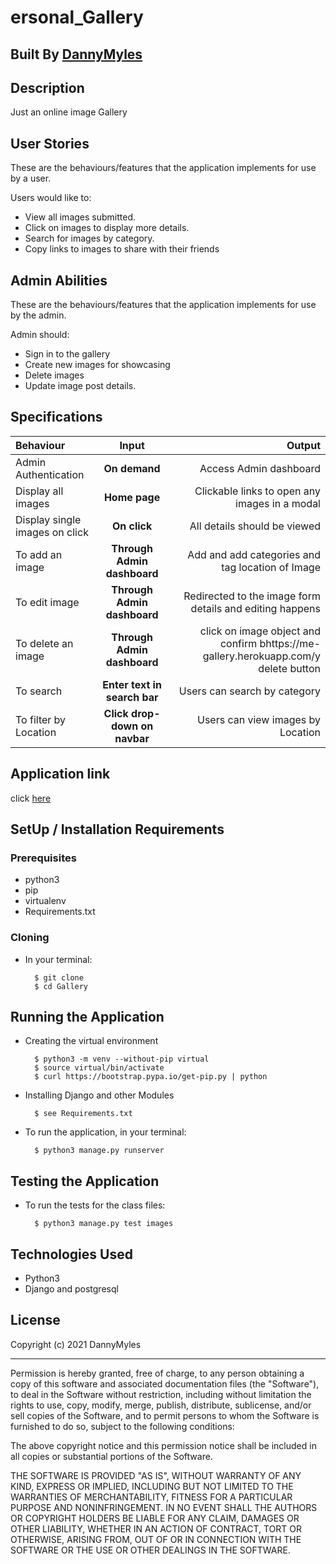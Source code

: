 # ersonal_Gallery

## Built By [DannyMyles](https://github.com/DannyMyles/)

## Description
Just an online image Gallery 

## User Stories
These are the behaviours/features that the application implements for use by a user.

Users would like to:
* View all images submitted.
* Click on images to display more details.
* Search for images by category.
* Copy links to images to share with their friends

## Admin Abilities
These are the behaviours/features that the application implements for use by the admin.

Admin should:
* Sign in to the gallery
* Create new images for showcasing
* Delete images
* Update image post details.

## Specifications
| Behaviour | Input | Output |
| :---------------- | :---------------: | ------------------: |
| Admin Authentication | **On demand** | Access Admin dashboard |
| Display all images | **Home page** | Clickable links to open any images in a modal |
| Display single images on click | **On  click** | All details should be viewed|
| To add an image  | **Through Admin dashboard** | Add and add categories and tag location of Image|
| To edit image  | **Through Admin dashboard** | Redirected to the  image form details and editing happens|
| To delete an image  | **Through Admin dashboard** | click on image object and confirm bhttps://me-gallery.herokuapp.com/y delete button|
| To search  | **Enter text in search bar** | Users can search by category|
| To filter by Location  | **Click drop-down on navbar** | Users can view images by Location|

## Application link
click [here](https://me-gallery.herokuapp.com/)


## SetUp / Installation Requirements
### Prerequisites
* python3
* pip
* virtualenv
* Requirements.txt

### Cloning
* In your terminal:

        $ git clone
        $ cd Gallery

## Running the Application
* Creating the virtual environment

        $ python3 -m venv --without-pip virtual
        $ source virtual/bin/activate
        $ curl https://bootstrap.pypa.io/get-pip.py | python

* Installing Django and other Modules

        $ see Requirements.txt

* To run the application, in your terminal:

        $ python3 manage.py runserver

## Testing the Application
* To run the tests for the class files:

        $ python3 manage.py test images

## Technologies Used
* Python3
* Django and postgresql

## License

Copyright (c) 2021 DannyMyles

------------

Permission is hereby granted, free of charge, to any person obtaining a copy of this software and associated documentation files (the "Software"), to deal in the Software without restriction, including without limitation the rights to use, copy, modify, merge, publish, distribute, sublicense, and/or sell copies of the Software, and to permit persons to whom the Software is furnished to do so, subject to the following conditions:

The above copyright notice and this permission notice shall be included in all copies or substantial portions of the Software.

THE SOFTWARE IS PROVIDED "AS IS", WITHOUT WARRANTY OF ANY KIND, EXPRESS OR IMPLIED, INCLUDING BUT NOT LIMITED TO THE WARRANTIES OF MERCHANTABILITY, FITNESS FOR A PARTICULAR PURPOSE AND NONINFRINGEMENT. IN NO EVENT SHALL THE AUTHORS OR COPYRIGHT HOLDERS BE LIABLE FOR ANY CLAIM, DAMAGES OR OTHER LIABILITY, WHETHER IN AN ACTION OF CONTRACT, TORT OR OTHERWISE, ARISING FROM, OUT OF OR IN CONNECTION WITH THE SOFTWARE OR THE USE OR OTHER DEALINGS IN THE SOFTWARE.

